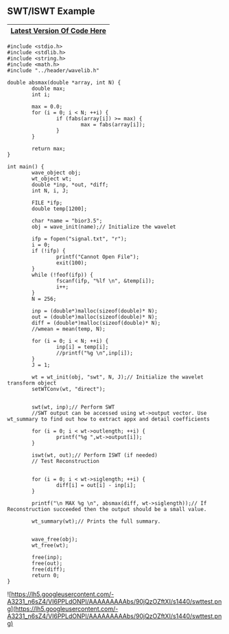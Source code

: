 ## SWT/ISWT Example ##

| **[Latest Version Of Code Here](https://code.google.com/p/wavelib/source/browse/test/swttest.c)** |
|:--------------------------------------------------------------------------------------------------|

```
#include <stdio.h>
#include <stdlib.h>
#include <string.h>
#include <math.h>
#include "../header/wavelib.h"

double absmax(double *array, int N) {
        double max;
        int i;

        max = 0.0;
        for (i = 0; i < N; ++i) {
                if (fabs(array[i]) >= max) {
                        max = fabs(array[i]);
                }
        }

        return max;
}

int main() {
        wave_object obj;
        wt_object wt;
        double *inp, *out, *diff;
        int N, i, J;

        FILE *ifp;
        double temp[1200];

        char *name = "bior3.5";
        obj = wave_init(name);// Initialize the wavelet

        ifp = fopen("signal.txt", "r");
        i = 0;
        if (!ifp) {
                printf("Cannot Open File");
                exit(100);
        }
        while (!feof(ifp)) {
                fscanf(ifp, "%lf \n", &temp[i]);
                i++;
        }
        N = 256;

        inp = (double*)malloc(sizeof(double)* N);
        out = (double*)malloc(sizeof(double)* N);
        diff = (double*)malloc(sizeof(double)* N);
        //wmean = mean(temp, N);

        for (i = 0; i < N; ++i) {
                inp[i] = temp[i];
                //printf("%g \n",inp[i]);
        }
        J = 1;

        wt = wt_init(obj, "swt", N, J);// Initialize the wavelet transform object
        setWTConv(wt, "direct");

       
        swt(wt, inp);// Perform SWT
        //SWT output can be accessed using wt->output vector. Use wt_summary to find out how to extract appx and detail coefficients
       
        for (i = 0; i < wt->outlength; ++i) {
                printf("%g ",wt->output[i]);
        }

        iswt(wt, out);// Perform ISWT (if needed)
        // Test Reconstruction
       

        for (i = 0; i < wt->siglength; ++i) {
                diff[i] = out[i] - inp[i];
        }

        printf("\n MAX %g \n", absmax(diff, wt->siglength));// If Reconstruction succeeded then the output should be a small value.
       
        wt_summary(wt);// Prints the full summary.


        wave_free(obj);
        wt_free(wt);

        free(inp);
        free(out);
        free(diff);
        return 0;
}

```

![https://lh5.googleusercontent.com/-A3231_n6sZ4/VI6PPLdONPI/AAAAAAAAAbs/90jQzOZftXI/s1440/swttest.png](https://lh5.googleusercontent.com/-A3231_n6sZ4/VI6PPLdONPI/AAAAAAAAAbs/90jQzOZftXI/s1440/swttest.png)